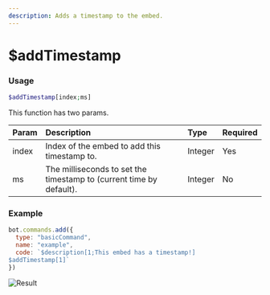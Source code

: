 ```yaml
---
description: Adds a timestamp to the embed.
---
```


# $addTimestamp
### Usage
```php
$addTimestamp[index;ms]
```

This function has two params.

| Param | Description | Type | Required
| :---- | :---- | :---- | :----
| index | Index of the embed to add this timestamp to. | Integer | Yes
| ms | The milliseconds to set the timestamp to (current time by default). | Integer | No

### Example
```javascript
bot.commands.add({
  type: "basicCommand",
  name: "example",
  code: `$description[1;This embed has a timestamp!]
$addTimestamp[1]`
})
```
![Result](https://user-images.githubusercontent.com/69215413/138597772-e1e5d30f-86ee-4c13-950c-53d710400de7.png)
